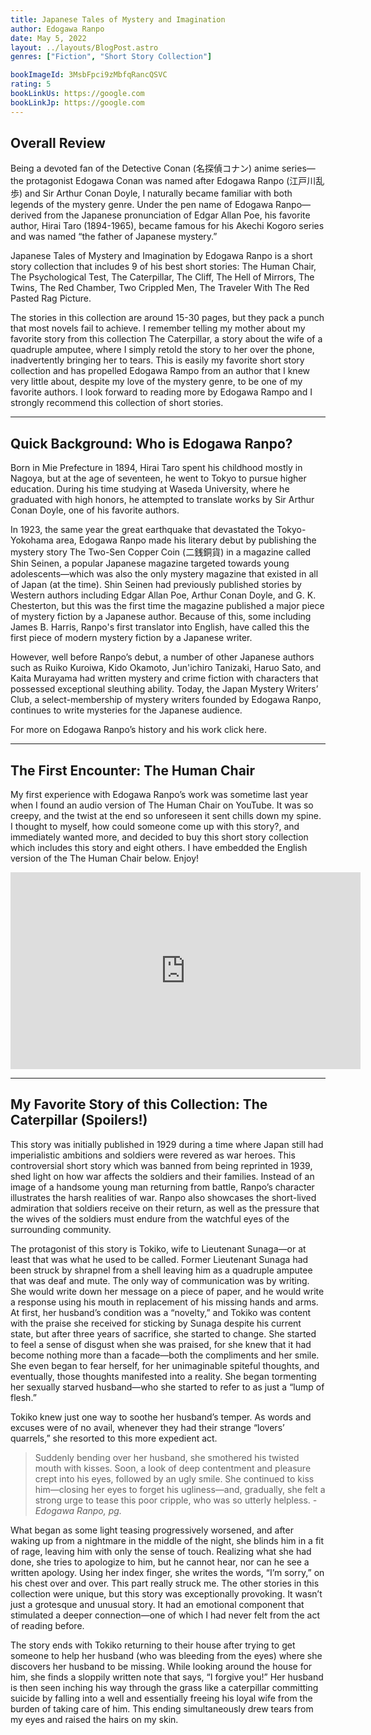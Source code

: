 ```yaml
---
title: Japanese Tales of Mystery and Imagination
author: Edogawa Ranpo
date: May 5, 2022
layout: ../layouts/BlogPost.astro
genres: ["Fiction", "Short Story Collection"]

bookImageId: 3MsbFpci9zMbfqRancQSVC
rating: 5
bookLinkUs: https://google.com
bookLinkJp: https://google.com
---
```


## Overall Review

Being a devoted fan of the Detective Conan (名探偵コナン) anime series—the protagonist Edogawa Conan was named after Edogawa Ranpo (江戸川乱歩) and Sir Arthur Conan Doyle, I naturally became familiar with both legends of the mystery genre. Under the pen name of Edogawa Ranpo—derived from the Japanese pronunciation of Edgar Allan Poe, his favorite author, Hirai Taro (1894-1965), became famous for his Akechi Kogoro series and was named “the father of Japanese mystery.”

Japanese Tales of Mystery and Imagination by Edogawa Ranpo is a short story collection that includes 9 of his best short stories: The Human Chair, The Psychological Test, The Caterpillar, The Cliff, The Hell of Mirrors, The Twins, The Red Chamber, Two Crippled Men, The Traveler With The Red Pasted Rag Picture.

The stories in this collection are around 15-30 pages, but they pack a punch that most novels fail to achieve. I remember telling my mother about my favorite story from this collection The Caterpillar, a story about the wife of a quadruple amputee, where I simply retold the story to her over the phone, inadvertently bringing her to tears. This is easily my favorite short story collection and has propelled Edogawa Rampo from an author that I knew very little about, despite my love of the mystery genre, to be one of my favorite authors. I look forward to reading more by Edogawa Rampo and I strongly recommend this collection of short stories.

---

## Quick Background: Who is Edogawa Ranpo?

Born in Mie Prefecture in 1894, Hirai Taro spent his childhood mostly in Nagoya, but at the age of seventeen, he went to Tokyo to pursue higher education. During his time studying at Waseda University, where he graduated with high honors, he attempted to translate works by Sir Arthur Conan Doyle, one of his favorite authors.

In 1923, the same year the great earthquake that devastated the Tokyo-Yokohama area, Edogawa Ranpo made his literary debut by publishing the mystery story The Two-Sen Copper Coin (二銭銅貨) in a magazine called Shin Seinen, a popular Japanese magazine targeted towards young adolescents—which was also the only mystery magazine that existed in all of Japan (at the time). Shin Seinen had previously published stories by Western authors including Edgar Allan Poe, Arthur Conan Doyle, and G. K. Chesterton, but this was the first time the magazine published a major piece of mystery fiction by a Japanese author. Because of this, some including James B. Harris, Ranpo's first translator into English, have called this the first piece of modern mystery fiction by a Japanese writer.

However, well before Ranpo’s debut, a number of other Japanese authors such as Ruiko Kuroiwa, Kido Okamoto, Jun'ichiro Tanizaki, Haruo Sato, and Kaita Murayama had written mystery and crime fiction with characters that possessed exceptional sleuthing ability. Today, the Japan Mystery Writers’ Club, a select-membership of mystery writers founded by Edogawa Ranpo, continues to write mysteries for the Japanese audience.

For more on Edogawa Ranpo’s history and his work click here.

---

## The First Encounter: The Human Chair

My first experience with Edogawa Ranpo’s work was sometime last year when I found an audio version of The Human Chair on YouTube. It was so creepy, and the twist at the end so unforeseen it sent chills down my spine. I thought to myself, how could someone come up with this story?, and immediately wanted more, and decided to buy this short story collection which includes this story and eight others. I have embedded the English version of the The Human Chair below. Enjoy!

<iframe class="w-full h-auto aspect-video" width="560" height="315" src="https://www.youtube.com/embed/jT26F-myZsc" title="YouTube video player" frameborder="0" allow="accelerometer; autoplay; clipboard-write; encrypted-media; gyroscope; picture-in-picture" allowfullscreen></iframe>

---

## My Favorite Story of this Collection: The Caterpillar (Spoilers!)

This story was initially published in 1929 during a time where Japan still had imperialistic ambitions and soldiers were revered as war heroes. This controversial short story which was banned from being reprinted in 1939, shed light on how war affects the soldiers and their families. Instead of an image of a handsome young man returning from battle, Ranpo’s character illustrates the harsh realities of war. Ranpo also showcases the short-lived admiration that soldiers receive on their return, as well as the pressure that the wives of the soldiers must endure from the watchful eyes of the surrounding community.

The protagonist of this story is Tokiko, wife to Lieutenant Sunaga—or at least that was what he used to be called. Former Lieutenant Sunaga had been struck by shrapnel from a shell leaving him as a quadruple amputee that was deaf and mute. The only way of communication was by writing. She would write down her message on a piece of paper, and he would write a response using his mouth in replacement of his missing hands and arms. At first, her husband’s condition was a “novelty,” and Tokiko was content with the praise she received for sticking by Sunaga despite his current state, but after three years of sacrifice, she started to change. She started to feel a sense of disgust when she was praised, for she knew that it had become nothing more than a facade—both the compliments and her smile. She even began to fear herself, for her unimaginable spiteful thoughts, and eventually, those thoughts manifested into a reality. She began tormenting her sexually starved husband—who she started to refer to as just a “lump of flesh.”

Tokiko knew just one way to soothe her husband’s temper. As words and excuses were of no avail, whenever they had their strange “lovers’ quarrels,” she resorted to this more expedient act.

> Suddenly bending over her husband, she smothered his twisted mouth with kisses. Soon, a look of deep contentment and pleasure crept into his eyes, followed by an ugly smile. She continued to kiss him—closing her eyes to forget his ugliness—and, gradually, she felt a strong urge to tease this poor cripple, who was so utterly helpless.
> <cite> - Edogawa Ranpo, pg. </cite>

What began as some light teasing progressively worsened, and after waking up from a nightmare in the middle of the night, she blinds him in a fit of rage, leaving him with only the sense of touch. Realizing what she had done, she tries to apologize to him, but he cannot hear, nor can he see a written apology. Using her index finger, she writes the words, “I’m sorry,” on his chest over and over. This part really struck me. The other stories in this collection were unique, but this story was exceptionally provoking. It wasn’t just a grotesque and unusual story. It had an emotional component that stimulated a deeper connection—one of which I had never felt from the act of reading before.

The story ends with Tokiko returning to their house after trying to get someone to help her husband (who was bleeding from the eyes) where she discovers her husband to be missing. While looking around the house for him, she finds a sloppily written note that says, “I forgive you!” Her husband is then seen inching his way through the grass like a caterpillar committing suicide by falling into a well and essentially freeing his loyal wife from the burden of taking care of him. This ending simultaneously drew tears from my eyes and raised the hairs on my skin.
